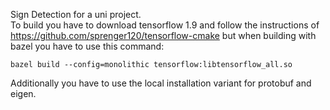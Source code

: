 Sign Detection for a uni project.   
To build you have to download tensorflow 1.9 and follow the instructions of https://github.com/sprenger120/tensorflow-cmake but when building with bazel you have to use this command:  
```
bazel build --config=monolithic tensorflow:libtensorflow_all.so
```
Additionally you have to use the local installation variant for protobuf and eigen. 
